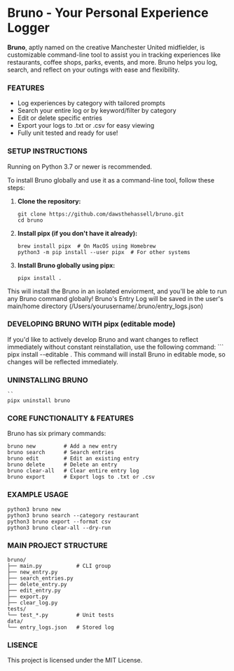 # Bruno - Your Personal Experience Logger
**Bruno**, aptly named on the creative Manchester United midfielder, is customizable command-line tool to assist you in tracking experiences like restaurants, coffee shops, parks, events, and more. Bruno helps you log, search, and reflect on your outings with ease and flexibility.

### FEATURES
- Log experiences by category with tailored prompts
- Search your entire log or by keyword/filter by category
- Edit or delete specific entries
- Export your logs to .txt or .csv for easy viewing
- Fully unit tested and ready for use!

### SETUP INSTRUCTIONS
Running on Python 3.7 or newer is recommended.

To install Bruno globally and use it as a command-line tool, follow these steps:

1. **Clone the repository:**
    ```
    git clone https://github.com/dawsthehassell/bruno.git
    cd bruno
2. **Install pipx (if you don't have it already):**
    ```
    brew install pipx  # On MacOS using Homebrew
    python3 -m pip install --user pipx  # For other systems
3. **Install Bruno globally using pipx:**
    ```
    pipx install .
This will install the Bruno in an isolated enviorment, and you'll be able to run any Bruno command globally! Bruno's Entry Log will be saved in the user's main/home directory (/Users/yourusername/.bruno/entry_logs.json)

### DEVELOPING BRUNO WITH pipx (editable mode)
If you'd like to actively develop Bruno and want changes to reflect immediately without constant reinstallation, use the following command:
    ```
    pipx install --editable .
This command will install Bruno in editable mode, so changes will be reflected immediately. 

### UNINSTALLING BRUNO
    ``
    pipx uninstall bruno

### CORE FUNCTIONALITY & FEATURES
Bruno has six primary commands:

    bruno new         # Add a new entry
    bruno search      # Search entries
    bruno edit        # Edit an existing entry
    bruno delete      # Delete an entry
    bruno clear-all   # Clear entire entry log
    bruno export      # Export logs to .txt or .csv

### EXAMPLE USAGE
    python3 bruno new
    python3 bruno search --category restaurant
    python3 bruno export --format csv
    python3 bruno clear-all --dry-run

### MAIN PROJECT STRUCTURE
    bruno/
    ├── main.py           # CLI group
    ├── new_entry.py
    ├── search_entries.py
    ├── delete_entry.py
    ├── edit_entry.py
    ├── export.py
    ├── clear_log.py
    tests/
    └── test_*.py         # Unit tests
    data/
    └── entry_logs.json   # Stored log

### LISENCE
This project is licensed under the MIT License.